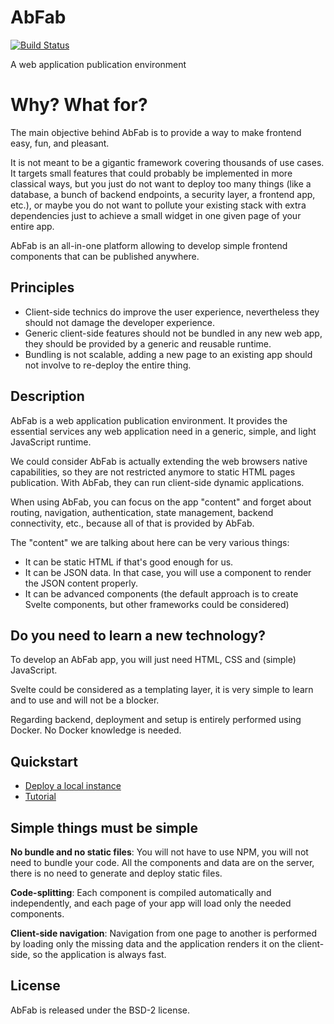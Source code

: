 # AbFab

[![Build Status](https://github.com/ebrehault/abfab/workflows/CI/badge.svg)](https://github.com/ebrehault/abfab/actions?query=workflow%3ACI)

A web application publication environment

# Why? What for?

The main objective behind AbFab is to provide a way to make frontend easy, fun, and pleasant.

It is not meant to be a gigantic framework covering thousands of use cases. It targets small features that could probably be implemented in more classical ways, but you just do not want to deploy too many things (like a database, a bunch of backend endpoints, a security layer, a frontend app, etc.), or maybe you do not want to pollute your existing stack with extra dependencies just to achieve a small widget in one given page of your entire app.

AbFab is an all-in-one platform allowing to develop simple frontend components that can be published anywhere.

## Principles

-   Client-side technics do improve the user experience, nevertheless they should not damage the developer experience.
-   Generic client-side features should not be bundled in any new web app, they should be provided by a generic and reusable runtime.
-   Bundling is not scalable, adding a new page to an existing app should not involve to re-deploy the entire thing.

## Description

AbFab is a web application publication environment. It provides the essential services any web application need in a generic, simple, and light JavaScript runtime.

We could consider AbFab is actually extending the web browsers native capabilities, so they are not restricted anymore to static HTML pages publication. With AbFab, they can run client-side dynamic applications.

When using AbFab, you can focus on the app "content" and forget about routing, navigation, authentication, state management, backend connectivity, etc., because all of that is provided by AbFab.

The "content" we are talking about here can be very various things:

-   It can be static HTML if that's good enough for us.
-   It can be JSON data. In that case, you will use a component to render the JSON content properly.
-   It can be advanced components (the default approach is to create Svelte components, but other frameworks could be considered)

## Do you need to learn a new technology?

To develop an AbFab app, you will just need HTML, CSS and (simple) JavaScript.

Svelte could be considered as a templating layer, it is very simple to learn and to use and will not be a blocker.

Regarding backend, deployment and setup is entirely performed using Docker. No Docker knowledge is needed.

## Quickstart

-   [Deploy a local instance](./docs/deploy.md#deploy-locally)
-   [Tutorial](./docs/tutorial.md)

## Simple things must be simple

**No bundle and no static files**: You will not have to use NPM, you will not need to bundle your code. All the components and data are on the server, there is no need to generate and deploy static files.

**Code-splitting**: Each component is compiled automatically and independently, and each page of your app will load only the needed components.

**Client-side navigation**: Navigation from one page to another is performed by loading only the missing data and the application renders it on the client-side, so the application is always fast.

## License

AbFab is released under the BSD-2 license.
